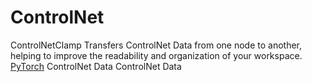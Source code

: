 # ControlNet

<deflist type="narrow">
    <def title="Full Name">
        ControlNetClamp
    </def>
    <def title="Description">
        Transfers ControlNet Data from one node to another,
        helping to improve the readability and organization of your workspace.
    </def>
        <def title="Backend">
            <a href="Modules.md" anchor="pytorch" summary="Image processing with pure Tensor without transformations.">PyTorch</a>
        </def>
    <def title="Input Parameters">
        <deflist type="narrow">
            <def title="Control Net">
                ControlNet Data
            </def>
        </deflist>
    </def>
    <def title="Output Parameters">
        <deflist type="narrow">
            <def title="Control Net">
                ControlNet Data
            </def>
        </deflist>
    </def>
</deflist>
